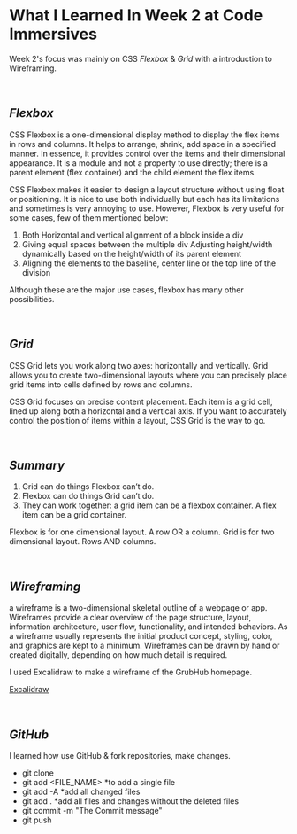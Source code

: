 # What I Learned In Week 2 at Code Immersives

Week 2's focus was mainly on CSS _Flexbox_ & _Grid_ with a introduction to Wireframing.

&nbsp;

## _Flexbox_

CSS Flexbox is a one-dimensional display method to display the flex items in rows and columns. It helps to arrange, shrink, add space in a specified manner. In essence, it provides control over the items and their dimensional appearance. It is a module and not a property to use directly; there is a parent element (flex container) and the child element the flex items.

CSS Flexbox makes it easier to design a layout structure without using float or positioning. It is nice to use both individually but each has its limitations and sometimes is very annoying to use. However, Flexbox is very useful for some cases, few of them mentioned below:

1. Both Horizontal and vertical alignment of a block inside a div
2. Giving equal spaces between the multiple div
   Adjusting height/width dynamically based on the height/width of its parent element
3. Aligning the elements to the baseline, center line or the top line of the division

Although these are the major use cases, flexbox has many other possibilities.

&nbsp;

## _Grid_

CSS Grid lets you work along two axes: horizontally and vertically. Grid allows you to create two-dimensional layouts where you can precisely place grid items into cells defined by rows and columns.

CSS Grid focuses on precise content placement. Each item is a grid cell, lined up along both a horizontal and a vertical axis. If you want to accurately control the position of items within a layout, CSS Grid is the way to go.

&nbsp;

## _Summary_

1. Grid can do things Flexbox can’t do.
2. Flexbox can do things Grid can’t do.
3. They can work together: a grid item can be a flexbox container. A flex item can be a grid container.

Flexbox is for one dimensional layout. A row OR a column. Grid is for two dimensional layout. Rows AND columns.

&nbsp;

## _Wireframing_

a wireframe is a two-dimensional skeletal outline of a webpage or app. Wireframes provide a clear overview of the page structure, layout, information architecture, user flow, functionality, and intended behaviors. As a wireframe usually represents the initial product concept, styling, color, and graphics are kept to a minimum. Wireframes can be drawn by hand or created digitally, depending on how much detail is required.

I used Excalidraw to make a wireframe of the GrubHub homepage.

[Excalidraw](https://excalidraw.com/)

&nbsp;

## _GitHub_

I learned how use GitHub & fork repositories, make changes.

- git clone
- git add <FILE_NAME> \*to add a single file
- git add -A \*add all changed files
- git add . \*add all files and changes without the deleted files
- git commit -m "The Commit message"
- git push
